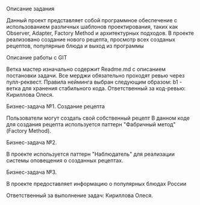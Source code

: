 Описание задания

Данный проект представляет собой программное обеспечение с использованием различных шаблонов проектирования, 
таких как Observer, Adapter, Factory Method и архитектурных подходов. 
В проекте реализовано создание нового рецепта, просмотр всех созданых рецептов, популярные блюда и выход из программы

Описание работы с GIT

Ветка мастер изначально содержит Readme.md с описанием постановки задачи. Все мерджи обязательно проходят ревью через пулл-реквест.
Правила нейминга выбран следующим образом: b1 - ветка для хранения стабильного кода. 
Ответственный за код-ревью: Кириллова Олеся.

Бизнес-задача №1. Создание рецепта

Пользователи могут создать свой собственный рецепт
В данном коде для создания рецепта используется паттерн "Фабричный метод" (Factory Method).

Бизнес-задача №2.

В проекте используется паттерн "Наблюдатель" для реализации системы оповещения о созданных рецептах.

Бизнес-задача №3. 

В проекте предоставляет информацию о популярных блюдах России 

Ответственный за выполнение задач: Кириллова Олеся.


